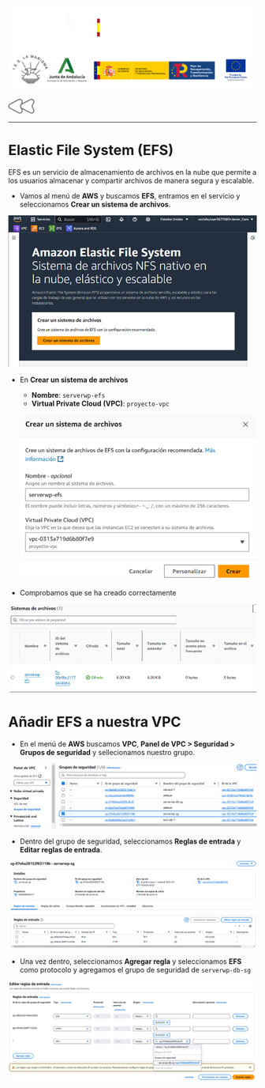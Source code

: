 ![](/.resGen/_bannerD.png#gh-dark-mode-only)
![](/.resGen/_bannerL.png#gh-light-mode-only)

<a href="/aws/readme.md"><img src="/.resGen/_back.svg" width="52.5"></a>

---

# Elastic File System (EFS)

EFS es un servicio de almacenamiento de archivos en la nube que permite a los usuarios almacenar y compartir archivos de manera segura y escalable.

- Vamos al menú de **AWS** y buscamos **EFS**, entramos en el servicio y seleccionamos **Crear un sistema de archivos**.

![alt text](image.png)

- En **Crear un sistema de archivos**
  - **Nombre**: `serverwp-efs`
  - **Virtual Private Cloud (VPC)**: `proyecto-vpc`
  
  ![alt text](image-1.png)

- Comprobamos que se ha creado correctamente

![alt text](image-2.png)

# Añadir EFS a nuestra VPC

- En el menú de **AWS** buscamos **VPC**, **Panel de VPC > Seguridad > Grupos de seguridad** y sellecionamos nuestro grupo.

![alt text](image-3.png)

- Dentro del grupo de seguridad, seleccionamos **Reglas de entrada** y **Editar reglas de entrada**.

![alt text](image-4.png)

- Una vez dentro, seleccionamos **Agregar regla** y seleccionamos **EFS** como protocolo y agregamos el grupo de seguridad de `serverwp-db-sg` 

![alt text](image-5.png)

